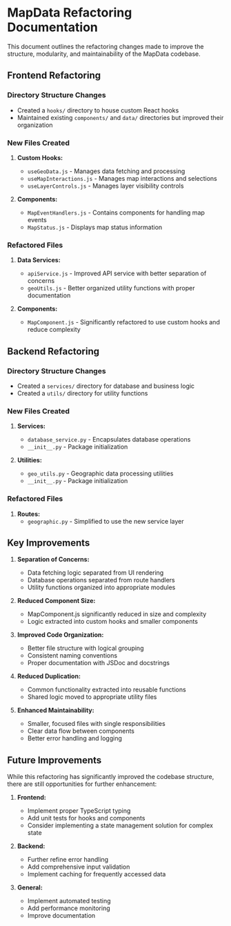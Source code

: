# MapData Refactoring Documentation

This document outlines the refactoring changes made to improve the structure, modularity, and maintainability of the MapData codebase.

## Frontend Refactoring

### Directory Structure Changes

- Created a `hooks/` directory to house custom React hooks
- Maintained existing `components/` and `data/` directories but improved their organization

### New Files Created

1. **Custom Hooks:**
   - `useGeoData.js` - Manages data fetching and processing
   - `useMapInteractions.js` - Manages map interactions and selections
   - `useLayerControls.js` - Manages layer visibility controls

2. **Components:**
   - `MapEventHandlers.js` - Contains components for handling map events
   - `MapStatus.js` - Displays map status information

### Refactored Files

1. **Data Services:**
   - `apiService.js` - Improved API service with better separation of concerns
   - `geoUtils.js` - Better organized utility functions with proper documentation

2. **Components:**
   - `MapComponent.js` - Significantly refactored to use custom hooks and reduce complexity

## Backend Refactoring

### Directory Structure Changes

- Created a `services/` directory for database and business logic
- Created a `utils/` directory for utility functions

### New Files Created

1. **Services:**
   - `database_service.py` - Encapsulates database operations
   - `__init__.py` - Package initialization

2. **Utilities:**
   - `geo_utils.py` - Geographic data processing utilities
   - `__init__.py` - Package initialization

### Refactored Files

1. **Routes:**
   - `geographic.py` - Simplified to use the new service layer

## Key Improvements

1. **Separation of Concerns:**
   - Data fetching logic separated from UI rendering
   - Database operations separated from route handlers
   - Utility functions organized into appropriate modules

2. **Reduced Component Size:**
   - MapComponent.js significantly reduced in size and complexity
   - Logic extracted into custom hooks and smaller components

3. **Improved Code Organization:**
   - Better file structure with logical grouping
   - Consistent naming conventions
   - Proper documentation with JSDoc and docstrings

4. **Reduced Duplication:**
   - Common functionality extracted into reusable functions
   - Shared logic moved to appropriate utility files

5. **Enhanced Maintainability:**
   - Smaller, focused files with single responsibilities
   - Clear data flow between components
   - Better error handling and logging

## Future Improvements

While this refactoring has significantly improved the codebase structure, there are still opportunities for further enhancement:

1. **Frontend:**
   - Implement proper TypeScript typing
   - Add unit tests for hooks and components
   - Consider implementing a state management solution for complex state

2. **Backend:**
   - Further refine error handling
   - Add comprehensive input validation
   - Implement caching for frequently accessed data

3. **General:**
   - Implement automated testing
   - Add performance monitoring
   - Improve documentation 